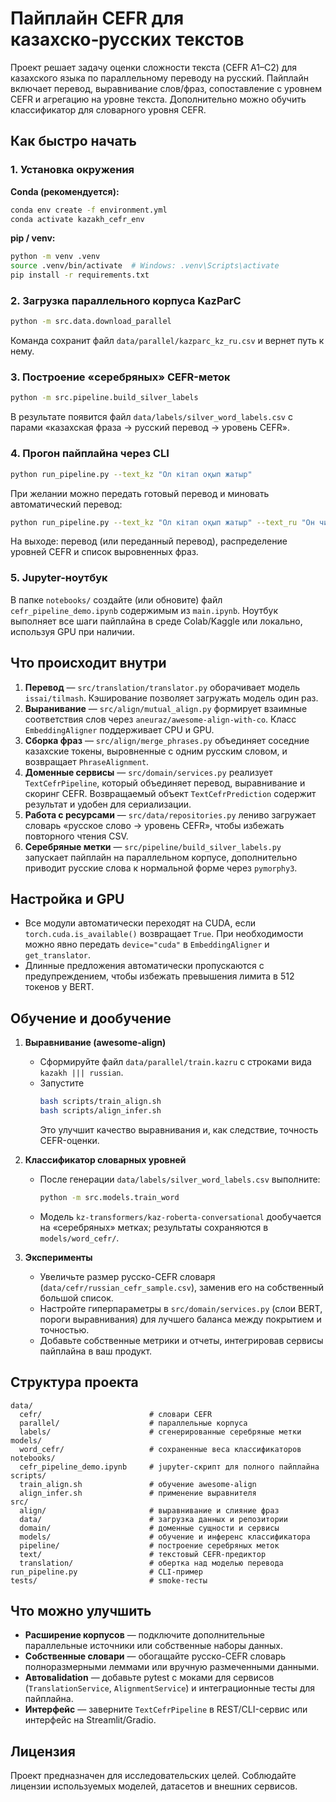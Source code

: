 # Пайплайн CEFR для казахско‑русских текстов

Проект решает задачу оценки сложности текста (CEFR A1–C2) для казахского языка по параллельному переводу на русский. Пайплайн включает перевод, выравнивание слов/фраз, сопоставление с уровнем CEFR и агрегацию на уровне текста. Дополнительно можно обучить классификатор для словарного уровня CEFR.

## Как быстро начать

### 1. Установка окружения
**Conda (рекомендуется):**
```bash
conda env create -f environment.yml
conda activate kazakh_cefr_env
```

**pip / venv:**
```bash
python -m venv .venv
source .venv/bin/activate  # Windows: .venv\Scripts\activate
pip install -r requirements.txt
```

### 2. Загрузка параллельного корпуса KazParC
```bash
python -m src.data.download_parallel
```
Команда сохранит файл `data/parallel/kazparc_kz_ru.csv` и вернет путь к нему.

### 3. Построение «серебряных» CEFR-меток
```bash
python -m src.pipeline.build_silver_labels
```
В результате появится файл `data/labels/silver_word_labels.csv` с парами «казахская фраза → русский перевод → уровень CEFR».

### 4. Прогон пайплайна через CLI
```bash
python run_pipeline.py --text_kz "Ол кітап оқып жатыр"
```
При желании можно передать готовый перевод и миновать автоматический перевод:

```bash
python run_pipeline.py --text_kz "Ол кітап оқып жатыр" --text_ru "Он читает книгу"
```
На выходе: перевод (или переданный перевод), распределение уровней CEFR и список выровненных фраз.

### 5. Jupyter-ноутбук
В папке `notebooks/` создайте (или обновите) файл `cefr_pipeline_demo.ipynb` содержимым из `main.ipynb`. Ноутбук выполняет все шаги пайплайна в среде Colab/Kaggle или локально, используя GPU при наличии.

## Что происходит внутри

1. **Перевод** — `src/translation/translator.py` оборачивает модель `issai/tilmash`. Кэширование позволяет загружать модель один раз.
2. **Выранивание** — `src/align/mutual_align.py` формирует взаимные соответствия слов через `aneuraz/awesome-align-with-co`. Класс `EmbeddingAligner` поддерживает CPU и GPU.
3. **Сборка фраз** — `src/align/merge_phrases.py` объединяет соседние казахские токены, выровненные с одним русским словом, и возвращает `PhraseAlignment`.
4. **Доменные сервисы** — `src/domain/services.py` реализует `TextCefrPipeline`, который объединяет перевод, выравнивание и скоринг CEFR. Возвращаемый объект `TextCefrPrediction` содержит результат и удобен для сериализации.
5. **Работа с ресурсами** — `src/data/repositories.py` лениво загружает словарь «русское слово → уровень CEFR», чтобы избежать повторного чтения CSV.
6. **Серебряные метки** — `src/pipeline/build_silver_labels.py` запускает пайплайн на параллельном корпусе, дополнительно приводит русские слова к нормальной форме через `pymorphy3`.

## Настройка и GPU

- Все модули автоматически переходят на CUDA, если `torch.cuda.is_available()` возвращает `True`. При необходимости можно явно передать `device="cuda"` в `EmbeddingAligner` и `get_translator`.
- Длинные предложения автоматически пропускаются с предупреждением, чтобы избежать превышения лимита в 512 токенов у BERT.

## Обучение и дообучение

1. **Выравнивание (awesome-align)**  
   - Сформируйте файл `data/parallel/train.kazru` с строками вида `kazakh ||| russian`.  
   - Запустите  
     ```bash
     bash scripts/train_align.sh
     bash scripts/align_infer.sh
     ```  
     Это улучшит качество выравнивания и, как следствие, точность CEFR-оценки.

2. **Классификатор словарных уровней**  
   - После генерации `data/labels/silver_word_labels.csv` выполните:  
     ```bash
     python -m src.models.train_word
     ```  
   - Модель `kz-transformers/kaz-roberta-conversational` дообучается на «серебряных» метках; результаты сохраняются в `models/word_cefr/`.

3. **Эксперименты**  
   - Увеличьте размер русско-CEFR словаря (`data/cefr/russian_cefr_sample.csv`), заменив его на собственный большой список.  
   - Настройте гиперпараметры в `src/domain/services.py` (слои BERT, пороги выравнивания) для лучшего баланса между покрытием и точностью.  
   - Добавьте собственные метрики и отчеты, интегрировав сервисы пайплайна в ваш продукт.

## Структура проекта

```
data/
  cefr/                        # словари CEFR
  parallel/                    # параллельные корпуса
  labels/                      # сгенерированные серебряные метки
models/
  word_cefr/                   # сохраненные веса классификаторов
notebooks/
  cefr_pipeline_demo.ipynb     # jupyter-скрипт для полного пайплайна
scripts/
  train_align.sh               # обучение awesome-align
  align_infer.sh               # применение выравнителя
src/
  align/                       # выравнивание и слияние фраз
  data/                        # загрузка данных и репозитории
  domain/                      # доменные сущности и сервисы
  models/                      # обучение и инференс классификатора
  pipeline/                    # построение серебряных меток
  text/                        # текстовый CEFR-предиктор
  translation/                 # обертка над моделью перевода
run_pipeline.py                # CLI-пример
tests/                         # smoke-тесты
```

## Что можно улучшить

- **Расширение корпусов** — подключите дополнительные параллельные источники или собственные наборы данных.
- **Собственные словари** — обогащайте русско-CEFR словарь полноразмерными леммами или вручную размеченными данными.
- **Автовalidation** — добавьте pytest с моками для сервисов (`TranslationService`, `AlignmentService`) и интеграционные тесты для пайплайна.
- **Интерфейс** — заверните `TextCefrPipeline` в REST/CLI-сервис или интерфейс на Streamlit/Gradio.

## Лицензия

Проект предназначен для исследовательских целей. Соблюдайте лицензии используемых моделей, датасетов и внешних сервисов.
